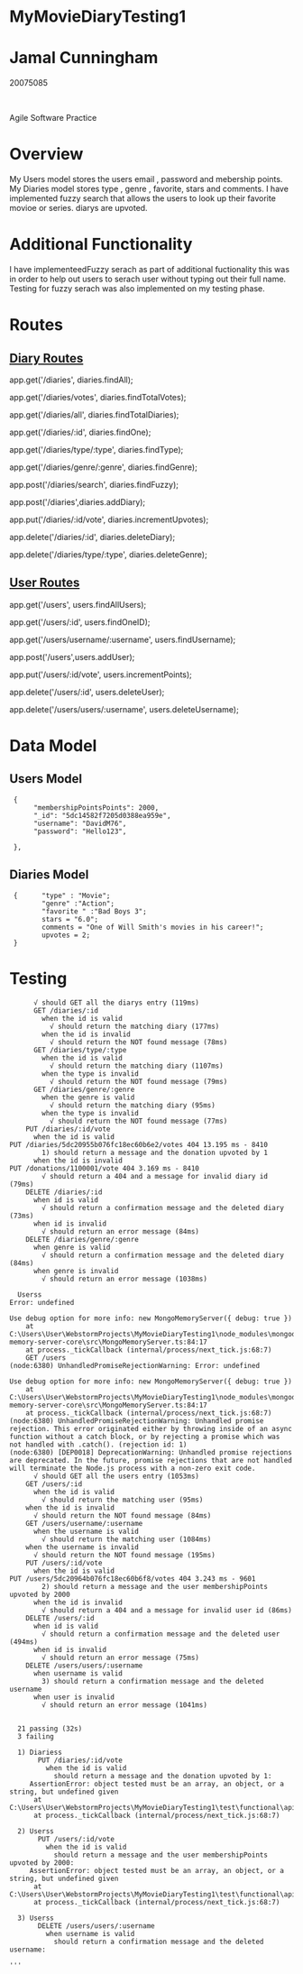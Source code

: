 # MyMovieDiaryTesting1

<h1> Jamal Cunningham </h1>

20075085

<br>

Agile Software Practice

<h1> Overview </h1>

My Users model stores the users email , password and mebership points. My Diaries model stores type , genre , favorite, stars and comments. I have implemented fuzzy search that allows the users to look up their favorite movioe or series. diarys are upvoted.

<h1> Additional Functionality </h2>
<p>I have implementeedFuzzy serach  as part of additional fuctionality this was in order to help out users to serach user without typing 
out their full name. Testing for fuzzy serach was also implemented on my testing phase.</p>


<h1> Routes </h1>

<h2><u>Diary Routes </u></h2>

<p> app.get('/diaries', diaries.findAll);</p>
<p>app.get('/diaries/votes', diaries.findTotalVotes);</p>
<p>app.get('/diaries/all', diaries.findTotalDiaries);</p>
<p>app.get('/diaries/:id', diaries.findOne);</p>

<p>app.get('/diaries/type/:type', diaries.findType);</p>

<p>app.get('/diaries/genre/:genre', diaries.findGenre);</p>


<p>app.post('/diaries/search', diaries.findFuzzy);</p>
<p>app.post('/diaries',diaries.addDiary);</p>


<p>app.put('/diaries/:id/vote', diaries.incrementUpvotes);</p>

</p>app.delete('/diaries/:id', diaries.deleteDiary);</p>
<p>app.delete('/diaries/type/:type', diaries.deleteGenre);</p>

<h2><u>User Routes </u></h2>

<p>app.get('/users', users.findAllUsers);</p>

<p>app.get('/users/:id', users.findOneID);</p>

<p>app.get('/users/username/:username', users.findUsername);</p>

<p>app.post('/users',users.addUser); </p>

<p>app.put('/users/:id/vote', users.incrementPoints);</p>

<p>app.delete('/users/:id', users.deleteUser);</p>

<p>app.delete('/users/users/:username', users.deleteUsername);</p>

<h1> Data Model </h1>



<h2> Users Model </h2>

     {
          "membershipPointsPoints": 2000,
          "_id": "5dc14582f7205d0388ea959e",
          "username": "DavidM76",
          "password": "Hello123",
          
     },

<h2>Diaries Model</h2>

     {      "type" : "Movie";
            "genre" :"Action";
            "favorite " :"Bad Boys 3";
            stars = "6.0";
            comments = "One of Will Smith's movies in his career!";
            upvotes = 2;
     }
     
    
    
    
    
    

<h1> Testing </h1>


```
      √ should GET all the diarys entry (119ms)
      GET /diaries/:id
        when the id is valid
          √ should return the matching diary (177ms)
        when the id is invalid
          √ should return the NOT found message (78ms)
      GET /diaries/type/:type
        when the id is valid
          √ should return the matching diary (1107ms)
        when the type is invalid
          √ should return the NOT found message (79ms)
      GET /diaries/genre/:genre
        when the genre is valid
          √ should return the matching diary (95ms)
        when the type is invalid
          √ should return the NOT found message (77ms)
    PUT /diaries/:id/vote
      when the id is valid
PUT /diaries/5dc20955b076fc18ec60b6e2/votes 404 13.195 ms - 8410
        1) should return a message and the donation upvoted by 1
      when the id is invalid
PUT /donations/1100001/vote 404 3.169 ms - 8410
        √ should return a 404 and a message for invalid diary id (79ms)
    DELETE /diaries/:id
      when id is valid
        √ should return a confirmation message and the deleted diary (73ms)
      when id is invalid
        √ should return an error message (84ms)
    DELETE /diaries/genre/:genre
      when genre is valid
        √ should return a confirmation message and the deleted diary (84ms)
      when genre is invalid
        √ should return an error message (1038ms)

  Userss
Error: undefined

Use debug option for more info: new MongoMemoryServer({ debug: true })
    at C:\Users\User\WebstormProjects\MyMovieDiaryTesting1\node_modules\mongodb-memory-server-core\src\MongoMemoryServer.ts:84:17
    at process._tickCallback (internal/process/next_tick.js:68:7)
    GET /users
(node:6380) UnhandledPromiseRejectionWarning: Error: undefined

Use debug option for more info: new MongoMemoryServer({ debug: true })
    at C:\Users\User\WebstormProjects\MyMovieDiaryTesting1\node_modules\mongodb-memory-server-core\src\MongoMemoryServer.ts:84:17
    at process._tickCallback (internal/process/next_tick.js:68:7)
(node:6380) UnhandledPromiseRejectionWarning: Unhandled promise rejection. This error originated either by throwing inside of an async function without a catch block, or by rejecting a promise which was not handled with .catch(). (rejection id: 1)
(node:6380) [DEP0018] DeprecationWarning: Unhandled promise rejections are deprecated. In the future, promise rejections that are not handled will terminate the Node.js process with a non-zero exit code.
      √ should GET all the users entry (1053ms)
    GET /users/:id
      when the id is valid
        √ should return the matching user (95ms)
    when the id is invalid
      √ should return the NOT found message (84ms)
    GET /users/username/:username
      when the username is valid
        √ should return the matching user (1084ms)
    when the username is invalid
      √ should return the NOT found message (195ms)
    PUT /users/:id/vote
      when the id is valid
PUT /users/5dc20964b076fc18ec60b6f8/votes 404 3.243 ms - 9601
        2) should return a message and the user membershipPoints upvoted by 2000
      when the id is invalid
        √ should return a 404 and a message for invalid user id (86ms)
    DELETE /users/:id
      when id is valid
        √ should return a confirmation message and the deleted user (494ms)
      when id is invalid
        √ should return an error message (75ms)
    DELETE /users/users/:username
      when username is valid
        3) should return a confirmation message and the deleted username
      when user is invalid
        √ should return an error message (1041ms)


  21 passing (32s)
  3 failing

  1) Diariess
       PUT /diaries/:id/vote
         when the id is valid
           should return a message and the donation upvoted by 1:
     AssertionError: object tested must be an array, an object, or a string, but undefined given
      at C:\Users\User\WebstormProjects\MyMovieDiaryTesting1\test\functional\api/diariesTest.js:224:56
      at process._tickCallback (internal/process/next_tick.js:68:7)

  2) Userss
       PUT /users/:id/vote
         when the id is valid
           should return a message and the user membershipPoints upvoted by 2000:
     AssertionError: object tested must be an array, an object, or a string, but undefined given
      at C:\Users\User\WebstormProjects\MyMovieDiaryTesting1\test\functional\api/diariesTest.js:510:56
      at process._tickCallback (internal/process/next_tick.js:68:7)

  3) Userss
       DELETE /users/users/:username
         when username is valid
           should return a confirmation message and the deleted username:

'''





         







